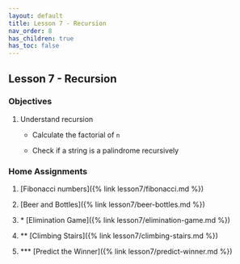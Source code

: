 ```yaml
---
layout: default
title: Lesson 7 - Recursion
nav_order: 8
has_children: true
has_toc: false
---
```


## Lesson 7 - Recursion 

### Objectives

1. Understand recursion 

   * Calculate the factorial of `n`

   * Check if a string is a palindrome recursively

### Home Assignments

1. [Fibonacci numbers]({% link lesson7/fibonacci.md %})

2. [Beer and Bottles]({% link lesson7/beer-bottles.md %})

3. \* [Elimination Game]({% link lesson7/elimination-game.md %})

4. \*\* [Climbing Stairs]({% link lesson7/climbing-stairs.md %})

5. \*\*\* [Predict the Winner]({% link lesson7/predict-winner.md %})


